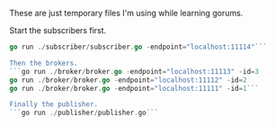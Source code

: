 These are just temporary files I'm using while learning gorums.

Start the subscribers first.
```go run ./subscriber/subscriber.go -endpoint="localhost:11115"
go run ./subscriber/subscriber.go -endpoint="localhost:11114"```

Then the brokers.
```go run ./broker/broker.go -endpoint="localhost:11113" -id=3
go run ./broker/broker.go -endpoint="localhost:11112" -id=2
go run ./broker/broker.go -endpoint="localhost:11111" -id=1```

Finally the publisher.
```go run ./publisher/publisher.go```

